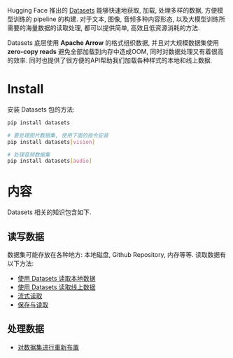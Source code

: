 Hugging Face 推出的 [Datasets](https://huggingface.co/docs/datasets/main/en/index) 能够快速地获取, 加载, 处理多样的数据, 方便模型训练的 pipeline 的构建. 对于文本, 图像, 音频多种内容形态, 以及大模型训练所需要的海量数据的读取处理, 都可以提供简单, 高效且低资源消耗的方法.

Datasets 底层使用 **Apache Arrow** 的格式组织数据, 并且对大规模数据集使用 **zero-copy reads** 避免全部加载到内存中造成OOM, 同时对数据处理又有着很高的效率. 同时也提供了很方便的API帮助我们加载各种样式的本地和线上数据.

# Install

安装 Datasets 包的方法:

```bash
pip install datasets

# 要处理图片数据集, 使用下面的指令安装
pip install datasets[vision]

# 处理音频数据集
pip install datasets[audio]
```

# 内容

Datasets 相关的知识包含如下.

## 读写数据

数据集可能存放在各种地方: 本地磁盘, Github Repository, 内存等等. 读取数据有以下方法:


- [使用 Datasets 读取本地数据](/docs/framework/datasets/读取本地数据.md)
- [使用 Datasets 读取线上数据](/docs/framework/datasets/读取线上数据.md)
- [流式读取](/docs/framework/datasets/流式读取.md)
- [保存与读取](/docs/framework/datasets/保存与读取.md)

## 处理数据

- [对数据集进行重新布置](/docs/framework/datasets/对数据集进行重新布置.md)
